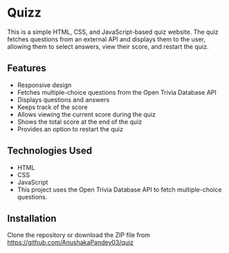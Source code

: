 # Quizz

This is a simple HTML, CSS, and JavaScript-based quiz website. The quiz fetches questions from an external API and displays them to the user, allowing them to select answers, view their score, and restart the quiz.


## Features

- Responsive design
- Fetches multiple-choice questions from the Open Trivia Database API
- Displays questions and answers
- Keeps track of the score
- Allows viewing the current score during the quiz
- Shows the total score at the end of the quiz
- Provides an option to restart the quiz


## Technologies Used
- HTML
- CSS
- JavaScript
- This project uses the Open Trivia Database API to fetch multiple-choice questions. 
## Installation

Clone the repository or download the ZIP file from https://github.com/AnushakaPandey03/quiz

    
